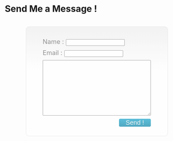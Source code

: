# Send Me a Message !
<section style="margin-left:13%;margin-right:auto">
<form action="http://www.nurulimam.info/contact.php" method="post" style="float: left;border: 1px solid #ddd;padding: 30px 40px 20px 40px;margin-top: 20px;margin-bottom: 20px;background: #fff;-webkit-border-radius: 10px;-moz-border-radius: 10px;border-radius: 10px;background: -webkit-gradient(linear, 0% 0%, 0% 40%, from(#EEE), to(#FFFFFF));background: -moz-linear-gradient(0% 40% 90deg,#FFF, #EEE);opacity:0.7">
<fieldset style="border: none">
<label for="name" style="font-size:20px;color:#666">Name : </label>
<input type="text" name="name" value="">
<section style='margin-top:10px;clear:both'></section>
<label for="email" style="font-size:20px;color:#666">Email : </label>
<input type="email" name="email" value="">
<section style='margin-top:10px;clear:both'></section>
<textarea name="message" rows="0" cols="0" id="message" class="bodytext" style="width: 340px;height: 175px"></textarea><div style="clear:both"></div>
<input type="submit" value="Send !" name="submit" style="width: 100px;float:right;cursor:pointer;font-size: 20px;text-align:center;color:#eee;margin-top:10px;background-color:#18a5cc;border: none;-webkit-transition: -webkit-box-shadow 0.3s linear;-moz-border-radius: 4px;-webkit-border-radius: 4px;border-radius: 4px;background: -webkit-gradient(linear, 0% 0%, 0% 100%, from(#18a5cc), to(#0a85a8));background: -moz-linear-gradient(25% 75% 90deg,#0a85a8, #18a5cc)" />
</fieldset>
</form>
</section>
<section style='margin-top:70px;clear:both'></section>